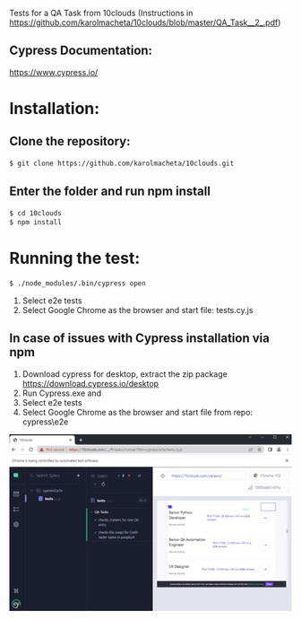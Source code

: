 Tests for a QA Task from 10clouds
(Instructions in https://github.com/karolmacheta/10clouds/blob/master/QA_Task__2_.pdf)

## Cypress Documentation:

https://www.cypress.io/

# Installation:

## Clone the repository:

```bash
$ git clone https://github.com/karolmacheta/10clouds.git
```
## Enter the folder and run npm install

```bash
$ cd 10clouds
$ npm install
```

# Running the test:

```bash
$ ./node_modules/.bin/cypress open
```
1. Select e2e tests
2. Select Google Chrome as the browser and start file:
 tests.cy.js

## In case of issues with Cypress installation via npm


1. Download cypress for desktop, extract the zip package
https://download.cypress.io/desktop
2. Run Cypress.exe and
3. Select e2e tests
4. Select Google Chrome as the browser and start file from repo:
 cypress\e2e

![alt text](https://github.com/karolmacheta/10clouds/blob/master/tests.jpg)